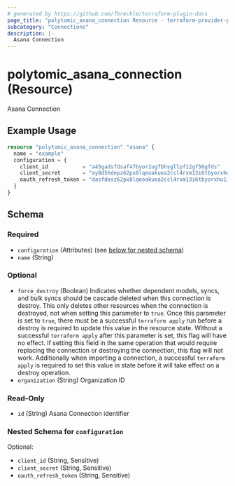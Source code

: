 ```yaml
---
# generated by https://github.com/fbreckle/terraform-plugin-docs
page_title: "polytomic_asana_connection Resource - terraform-provider-polytomic"
subcategory: "Connections"
description: |-
  Asana Connection
---
```


# polytomic_asana_connection (Resource)

Asana Connection

## Example Usage

```terraform
resource "polytomic_asana_connection" "asana" {
  name = "example"
  configuration = {
    client_id           = "a45gadsfdsaf47byor2ugfbhsgllpf12gf56gfds"
    client_secret       = "ay8d5hdepz62px8lqeoakuea2ccl4rxm13i6tbyorxhu1i20kc8ruvksmzxq"
    oauth_refresh_token = "dasfdasz62px8lqeoakuea2ccl4rxm13i6tbyorxhu1i20kc8ruvksmzxq"
  }
}
```

<!-- schema generated by tfplugindocs -->
## Schema

### Required

- `configuration` (Attributes) (see [below for nested schema](#nestedatt--configuration))
- `name` (String)

### Optional

- `force_destroy` (Boolean) Indicates whether dependent models, syncs, and bulk syncs should be cascade deleted when this connection is destroy. This only deletes other resources when the connection is destroyed, not when setting this parameter to `true`. Once this parameter is set to `true`, there must be a successful `terraform apply` run before a destroy is required to update this value in the resource state. Without a successful `terraform apply` after this parameter is set, this flag will have no effect. If setting this field in the same operation that would require replacing the connection or destroying the connection, this flag will not work. Additionally when importing a connection, a successful `terraform apply` is required to set this value in state before it will take effect on a destroy operation.
- `organization` (String) Organization ID

### Read-Only

- `id` (String) Asana Connection identifier

<a id="nestedatt--configuration"></a>
### Nested Schema for `configuration`

Optional:

- `client_id` (String, Sensitive)
- `client_secret` (String, Sensitive)
- `oauth_refresh_token` (String, Sensitive)


